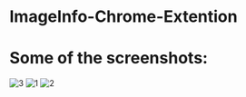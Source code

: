 # ImageInfo-Chrome-Extention
# Some of the screenshots:
![3](https://user-images.githubusercontent.com/67586773/100544536-77ab9880-327c-11eb-908b-22ffe76990a6.png)
![1](https://user-images.githubusercontent.com/67586773/100544538-78dcc580-327c-11eb-8f47-9bb28999d427.PNG)
![2](https://user-images.githubusercontent.com/67586773/100544539-7a0df280-327c-11eb-804e-cd26525383e6.png)
